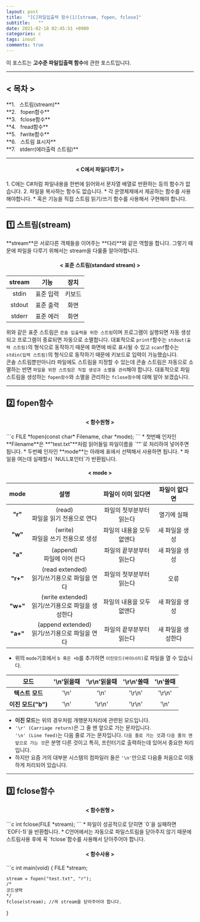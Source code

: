 ```yaml
---
layout: post
title:  "[C]파일입출력 함수(1)[stream, fopen, fclose]"
subtitle:   ""
date: 2021-02-18 02:45:51 +0900
categories: c
tags: inout
comments: true
---
```


이 포스트는 **고수준 파일입출력 함수**에 관한 포스트입니다.

* * *
<h2 align="left">&#60; 목차 &#62;</h2>
**1. &nbsp;&nbsp;스트림(stream)**<br />
**2. &nbsp;&nbsp;fopen함수**<br />
**3. &nbsp;&nbsp;fclose함수**<br />
**4. &nbsp;&nbsp;fread함수**<br />
**5. &nbsp;&nbsp;fwrite함수**<br />
**6. &nbsp;&nbsp;스트림 표시자**<br />
**7. &nbsp;&nbsp;stderr(에러출력 스트림)**<br />

* * *
<h4 align="middle">&#60; C에서 파일다루기 &#62;</h4>
1. C에는 C#처럼 파일내용을 한번에 읽어와서 문자열 배열로 반환하는 등의 함수가 없습니다.
2. 파일을 복사하는 함수도 없습니다.
    * 각 운영체제에서 제공하는 함수를 사용해야합니다.
    * 혹은 기능을 직접 스트림 읽기/쓰기 함수를 사용해서 구현해야 합니다.

* * *
<h2>1️⃣ 스트림(stream)</h2>
**stream**은 서로다른 객체들을 이어주는 **다리**와 같은 역할을 합니다.
그렇기 때문에 파일을 다루기 위해서는 stream을 다룰줄 알아야합니다.

<h4 align="middle">&#60; 표준 스트림(standard stream) &#62;</h4>

|stream|기능|장치|
|:--:|:--:|:--:|
|stdin|표준 입력|키보드|
|stdout|표준 출력|화면|
|stderr|표준 에러|화면|

위와 같은 표준 스트림은 `콘솔 입출력을 위한 스트림`이며 프로그램이 실행되면 자동 생성되고 프로그램이 종료되면 자동으로 소멸합니다. 대표적으로 `printf`함수는 `stdout(출력 스트림)`의 형식으로 동작하기 때문에 화면에 바로 표시될 수 있고 `scanf`함수는 `stdin(입력 스트림)`의 형식으로 동작하기 때문에 키보드로 입력이 가능했습니다.<br />
콘솔 스트림뿐만아니라 파일에도 스트림을 지정할 수 있는데 콘솔 스트림은 자동으로 소멸하는 반면 `파일을 위한 스트림은 직접 생성과 소멸을 관리`해야 합니다.
대표적으로 파일스트림을 생성하는 `fopen함수`와 소멸을 관리하는 `fclose함수`에 대해 알아 보겠습니다.

* * *
<h2>2️⃣ fopen함수</h2>
<h4 align="middle">&#60; 함수원형 &#62;</h4>
```c
FILE *fopen(const char* Filename, char *mode);
```
* 첫번째 인자인 **Filename**은 **"test.txt"**처럼 읽어들일 파일이름을 `""`로 처리하여 넣어주면 됩니다.
* 두번째 인자인 **mode**는 아래에 표에서 선택해서 사용하면 됩니다.
* 파일을 여는데 실패할시 `NULL포인터`가 반환됩니다.
<h4 align="middle">&#60; mode &#62;</h4>

|mode|설명|파일이 이미 있다면|파일이 없다면|
|:--:|:--:|:--:|:--:|
|**"r"**|(read)<br />파일을 읽기 전용으로 연다|파일의 첫부분부터 읽는다|열기에 실패|
|**"w"**|(write)<br />파일을 쓰기 전용으로 생성|파일의 내용을 모두 없앤다|새 파일을 생성|
|**"a"**|(append)<br />파일에 이어 쓴다|파일의 끝부분부터 읽는다|새 파일을 생성|
|**"r+"**|(read extended)<br />읽기/쓰기용으로 파일을 연다|파일의 첫부분부터 읽는다|오류|
|**"w+"**|(write extended)<br />읽기/쓰기용으로 파일을 생성한다|파일의 내용을 모두 없앤다|새 파일을 생성|
|**"a+"**|(append extended)<br />읽기/쓰기용으로 파일을 연다|파일의 끝부분부터 읽는다|새 파일을 생성한다|

* 위의 `mode`기호에서 `b 혹은 +b`를 추가하면 `이진모드(바이너리)`로 파일을 열 수 있습니다. 

|모드|'\n'읽을때|'\r\n'읽을때|'\r\n'쓸때|'\n'쓸때|
|:--:|:--:|:--:|:--:|:--:|
|**텍스트 모드**|'\n'|'\n'|'\r\n'|'\r\n'|
|**이진 모드("b")**|'\n'|'\r\n'|'\r\n'|'\n'|

* **이진 모드**는 위의 경우처럼 개행문자처리에 관련된 모드입니다.
* `'\r' (Carriage return)`은 그 줄 맨 앞으로 가는 문자입니다.<br />`'\n' (Line feed)`는 다음 줄로 가는 문자입니다. `다음 줄로 가는 것`과 `다음 줄의 맨 앞으로 가는 것`은 분명 다른 것이고 특히, 프린터기로 출력하는데 있어서 중요한 처리입니다.
* 하지만 요즘 거의 대부분 시스템의 컴파일러 들은 `'\n'`만으로 다음줄 처음으로 이동하게 처리되어 있습니다.

* * *
<h2>3️⃣ fclose함수</h2>
<h4 align="middle">&#60; 함수원형 &#62;</h4>
```c
int fclose(FILE *stream);
```
* 파일이 성공적으로 닫히면 `0`을 실패하면 `EOF(-1)`을 반환합니다.
* C언어에서는 자동으로 파일스트림을 닫아주지 않기 때문에 스트림사용 후에 꼭 `fclose`함수를 사용해서 닫아주어야 합니다.
<h4 align="middle">&#60; 함수사용 &#62;</h4>
```c
int main(void)
{
    FILE *stream;

    stream = fopen("test.txt", "r");
    /*
    코드생략
    */
    fclose(stream); //꼭 stream을 닫아주어야 합니다.
}
```